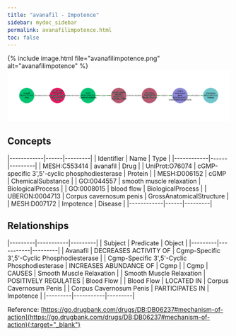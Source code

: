 ```yaml
---
title: "avanafil - Impotence"
sidebar: mydoc_sidebar
permalink: avanafilimpotence.html
toc: false 
---
```


{% include image.html file="avanafilimpotence.png" alt="avanafilimpotence" %}![Path Visualization](/images/avanafilimpotence.png)

## Concepts

|------------|------|---------|
| Identifier | Name | Type    |
|------------|------|---------|
| MESH:C553414 | avanafil | Drug |
| UniProt:O76074 | cGMP-specific 3',5'-cyclic phosphodiesterase | Protein |
| MESH:D006152 | cGMP | ChemicalSubstance |
| GO:0044557 | smooth muscle relaxation | BiologicalProcess |
| GO:0008015 | blood flow | BiologicalProcess |
| UBERON:0004713 | Corpus cavernosum penis | GrossAnatomicalStructure |
| MESH:D007172 | Impotence | Disease |
|------------|------|---------|

## Relationships

|---------|-----------|---------|
| Subject | Predicate | Object  |
|---------|-----------|---------|
| Avanafil | DECREASES ACTIVITY OF | Cgmp-Specific 3',5'-Cyclic Phosphodiesterase |
| Cgmp-Specific 3',5'-Cyclic Phosphodiesterase | INCREASES ABUNDANCE OF | Cgmp |
| Cgmp | CAUSES | Smooth Muscle Relaxation |
| Smooth Muscle Relaxation | POSITIVELY REGULATES | Blood Flow |
| Blood Flow | LOCATED IN | Corpus Cavernosum Penis |
| Corpus Cavernosum Penis | PARTICIPATES IN | Impotence |
|---------|-----------|---------|

Reference: [https://go.drugbank.com/drugs/DB:DB06237#mechanism-of-action](https://go.drugbank.com/drugs/DB:DB06237#mechanism-of-action){:target="_blank"}